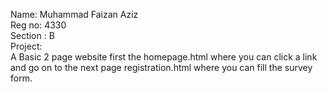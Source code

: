 Name: Muhammad Faizan Aziz<br>
Reg no: 4330<br>
Section : B<br>
Project:<br>
        A Basic 2 page website first the homepage.html where you can click a link and go on to the next page registration.html where you can fill the survey form.
        
